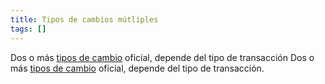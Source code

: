 ```yaml
---
title: Tipos de cambios mútliples
tags: []
---
```

Dos o más [tipos de cambio](#) oficial, depende del tipo de transacción
Dos o más [tipos de cambio](#) oficial, depende del tipo de transacción.